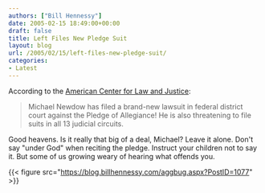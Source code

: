 ```yaml
---
authors: ["Bill Hennessy"]
date: 2005-02-15 18:49:00+00:00
draft: false
title: Left Files New Pledge Suit
layout: blog
url: /2005/02/15/left-files-new-pledge-suit/
categories:
- Latest
---
```


According to the [American Center for Law and Justice](https://www.aclj.org/Default.aspx):


> 

> 
> Michael Newdow has filed a brand-new lawsuit in federal district court against the Pledge of Allegiance! He is also threatening to file suits in all 13 judicial circuits.
> 
> 




Good heavens. Is it really that big of a deal, Michael? Leave it alone. Don't say "under God" when reciting the pledge. Instruct your children not to say it. But some of us growing weary of hearing what offends you.

{{< figure src="https://blog.billhennessy.com/aggbug.aspx?PostID=1077" >}}

